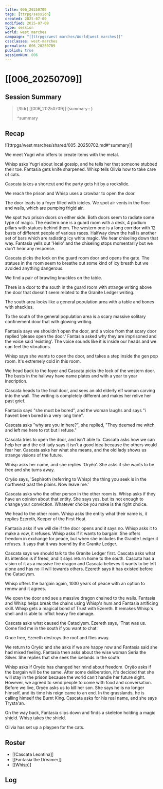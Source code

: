 ```yaml
---
title: 006_20250709
tags: [ttrpg/session]
created: 2025-07-09
modified: 2025-07-09
type: session
world: west marches
campaign: "[[ttrpgs/west marches/World|west marches]]"
cssclasses: west-marches
permalink: 006_20250709
publish: true
sessionNum: 006
---
```


# [[006_20250709]]

## Session Summary

> [!tldr] [[006_20250709]]
> (summary:: )
>
> ^summary

## Recap

![[ttrpgs/west marches/shared/005_20250702.md#^summary]]

We meet Yugri who offers to create items with the metal. 

Whisp asks Yugri about local gossip, and he tells her that someone stubbed their toe. Fantasia gets knife sharpened. Whisp tells Olivia how to take care of cats. 

Cascata takes a shortcut and the party gets hit by a rockslide. 

We reach the prison and Whisp uses a crowbar to open the door. 

The door leads to a foyer filled with icicles. We spot air vents in the floor and walls, which are pumping frigid air. 

We spot two prison doors on either side. Both doors seem to radiate some type of magic. The eastern one is a guard room with a desk, 4 podium pillars with statues behind them. The western one is a long corridor with 12 busts of different people of various races. Halfway down the hall is another set of bars which are radiating icy white magic. We hear chiseling down that way. Fantasia yells out 'Hello' and the chiseling stops momentarily but we don't hear any response. 

Cascata picks the lock on the guard room door and opens the gate. The statues in the room seem to breathe out some kind of icy breath but we avoided anything dangerous. 

We find a pair of brawling knuckles on the table. 

There is a door to the south in the guard room with strange writing above the door that doesn't seem related to the Granite Ledger writing. 

The south area looks like a general population area with a table and bones with shackles. 

To the south of the general population area is a scary massive solitary confinement door that with glowing writing. 

Fantasia says we shouldn't open the door, and a voice from that scary door replied 'please open the door.' Fantasia asked why they are imprisoned and the voice said 'existing'. The voice sounds like it is inside our heads and we can feel the vibrations. 

Whisp says she wants to open the door, and takes a step inside the gen pop room. It's extremely cold in this room. 

We head back to the foyer and Cascata picks the lock of the western door. The busts in the hallway have name plates and with a year to year inscription. 

Cascata heads to the final door, and sees an old elderly elf woman carving into the wall. The writing is completely different and makes her relive her past grief. 

Fantasia says "she must be bored", and the woman laughs and says "i havent been bored in a very long time". 

Cascata asks "why are you in here?", she replied, "They deemed me witch and left me here to rot but I refuse." 

Cascata tries to open the door, and isn't able to. Cascata asks how we can help her and the old lady says it isn't a good idea because the others would fear her. Cascata asks her what she means, and the old lady shows us strange visions of the future. 

Whisp asks her name, and she replies 'Oryëo'. She asks if she wants to be free and she turns away. 

Oryëo says, 'Sephiroth (referring to Whisp) the thing you seek is in the northwest past the plains. Now leave me.'

Cascata asks who the other person in the other room is. Whisp asks if they have an opinion about that entity. She says yes, but its not enough to change your conviction. Whatever choice you make is the right choice. 

We head to the other room. Whisp asks the entity what their name is, it replies Ezereth, Keeper of the First Heat. 

Fantasia asks if we will die if the door opens and it says no. Whisp asks it to make a vow, it refuses. Whisp asks if it wants to bargain. She offers freedom in exchange for peace, but when she includes the Granite Ledger it refuses. It says that it was bound by the Granite Ledger. 

Cascata says we should talk to the Granite Ledger first. Cascata asks what its intention is if freed, and it says return home to the south. Cascata has a vision of it as a massive fire dragon and Cascata believes it wants to be left alone and has no ill will towards others. Ezereth says it has existed before the Cataclysm. 

Whisp offers the bargain again, 1000 years of peace with an option to renew and it agrees. 

We open the door and see a massive dragon chained to the walls. Fantasia and Whisp helps break the chains using Whisp's hum and Fantasia artificing skill. Whisp gets a magical bond of Trust with Ezereth. It remakes Whisp's shell and is able to inflict heavy fire damage. 

Cascata asks what caused the Cataclysm. Ezereth says, 'That was us. Come find me in the south if you want to chat.'

Once free, Ezereth destroys the roof and flies away. 

We return to Oryëo and she asks if we are happy now and Fantasia said she had mixed feeling. Fantasia then asks about the wise woman Seria the Silver. She replies that she seek the icelands in the south. 

Whisp asks if Oryëo has changed her mind about freedom. Oryëo asks if the bargain will be the same. After some deliberation, it's decided that she will stay in the prison because the world can't handle her future sight. However, we agreed to send people to come with food and conversation. Before we live, Oryëo asks us to kill her son. She says he is no longer himself, and its time his reign came to an end. In the grasslands, he is calling himself the Burnt King. Cascata asks for his real name, and she says Trysta'an. 

On the way back, Fantasia slips down and finds a skeleton holding a magic shield. Whisp takes the shield. 

Olivia has set up a playpen for the cats. 

## Roster

- [[Cascata Leontina]]
- [[Fantasia the Dreamer]]
- [[Whisp]]

## Log

